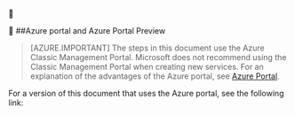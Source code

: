 
<!-- not suitable for mooncake-->


##Azure portal and Azure Portal Preview

> [AZURE.IMPORTANT] The steps in this document use the Azure Classic Management Portal. Microsoft does not recommend using the Classic Management Portal when creating new services. For an explanation of the advantages of the Azure portal, see [Azure Portal](https://azure.microsoft.com/features/azure-portal/). 

For a version of this document that uses the Azure portal, see the following link: